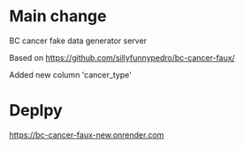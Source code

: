 # Main change
BC cancer fake data generator server

Based on https://github.com/sillyfunnypedro/bc-cancer-faux/

Added new column 'cancer_type'

# Deplpy
https://bc-cancer-faux-new.onrender.com
